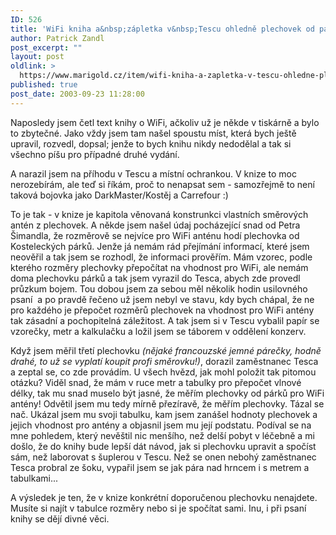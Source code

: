 ```yaml
---
ID: 526
title: 'WiFi kniha a&nbsp;zápletka v&nbsp;Tescu ohledně plechovek od párků&#8230;'
author: Patrick Zandl
post_excerpt: ""
layout: post
oldlink: >
  https://www.marigold.cz/item/wifi-kniha-a-zapletka-v-tescu-ohledne-plechovek-od-parku
published: true
post_date: 2003-09-23 11:28:00
---
```

<p>
Naposledy jsem četl text knihy o WiFi, ačkoliv už je někde v tiskárně a bylo to zbytečné. Jako vždy jsem tam našel spoustu míst, která bych ještě upravil, rozvedl, dopsal; jenže to bych knihu nikdy nedodělal a tak si všechno píšu pro případné druhé vydání. </p>

<p>
A narazil jsem na příhodu v Tescu a místní ochrankou. V knize to moc nerozebírám, ale teď si říkám, proč to nenapsat sem - samozřejmě to není taková bojovka jako DarkMaster/Kostěj a Carrefour :)</p>

<p>
To je tak - v knize je kapitola věnovaná konstrunkci vlastních směrových antén z plechovek. A někde jsem našel údaj pocházející snad od Petra Šimandla, že rozměrově se nejvíce pro WiFi anténu hodí plechovka od Kosteleckých párků. Jenže já nemám rád přejímání informací, které jsem neověřil a tak jsem se rozhodl, že informaci prověřím. Mám vzorec, podle kterého rozměry plechovky přepočítat na vhodnost pro WiFi, ale nemám doma plechovku párků a tak jsem vyrazil do Tesca, abych zde provedl průzkum bojem. Tou dobou jsem za sebou měl několik hodin usilovného psaní&#160; a po pravdě řečeno už jsem nebyl ve stavu, kdy bych chápal, že ne pro každého je přepočet rozměrů plechovek na vhodnost pro WiFi antény tak zásadní a pochopitelná záležitost. A tak jsem si v Tescu vybalil papír se vzorečky, metr a kalkulačku a ložil jsem se táborem v oddělení konzerv. </p>

<p>
Když jsem měřil třetí plechovku <EM>(nějaké francouzské jemné párečky, hodně drahé, to už se vyplatí koupit profi směrovku!)</EM>, dorazil zaměstnanec Tesca a zeptal se, co zde provádím. U všech hvězd, jak mohl položit tak pitomou otázku? Viděl snad, že mám v ruce metr a tabulky pro přepočet vlnové délky, tak mu snad muselo být jasné, že měřím plechovky od párků pro WiFi antény! Odvětil jsem mu tedy mírně přezíravě, že měřím plechovky. Tázal se nač. Ukázal jsem mu svoji tabulku, kam jsem zanášel hodnoty plechovek a jejich vhodnost pro antény a objasnil jsem mu její podstatu. Podíval se na mne pohledem, který nevěštil nic menšího, než delší pobyt v léčebně a mi došlo, že do knihy bude lepší dát návod, jak si plechovku upravit a spočíst sám, než laborovat s šuplerou v Tescu. Než se onen nebohý zaměstnanec Tesca probral ze šoku, vypařil jsem se jak pára nad hrncem i s metrem a tabulkami...</p>

<p>
A výsledek je ten, že v knize konkrétní doporučenou plechovku nenajdete. Musíte si najít v tabulce rozměry nebo si je spočítat sami. Inu, i při psaní knihy se dějí divné věci. </p>
